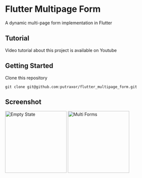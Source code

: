 # Flutter Multipage Form

A dynamic multi-page form implementation in Flutter

## Tutorial

Video tutorial about this project is available on Youtube

## Getting Started

Clone this repository

```
git clone git@github.com:putraxor/flutter_multipage_form.git
```

## Screenshot

<img src="https://raw.githubusercontent.com/putraxor/flutter_multipage_form/master/art/empty.png" alt="Empty State" width="200"/>
<img src="https://raw.githubusercontent.com/putraxor/flutter_multipage_form/master/art/forms.png" alt="Multi Forms" width="200"/>
